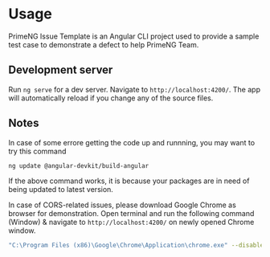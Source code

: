# Usage

PrimeNG Issue Template is an Angular CLI project used to provide a sample test case to demonstrate a defect to help PrimeNG Team.

## Development server

Run `ng serve` for a dev server. Navigate to `http://localhost:4200/`. The app will automatically reload if you change any of the source files.

## Notes

In case of some errore getting the code up and runnning, you may want to try this command

```sh
ng update @angular-devkit/build-angular 
```

If the above command works, it is because your packages are in need of being updated to latest version.

In case of CORS-related issues, please download Google Chrome as browser for demonstration.
Open terminal and run the following command (Window) & navigate to `http://localhost:4200/` on newly opened Chrome window.

```sh
"C:\Program Files (x86)\Google\Chrome\Application\chrome.exe" --disable-web-security  --user-data-dir=~/chromeTemp
```